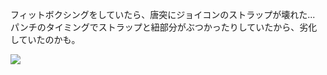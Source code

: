 フィットボクシングをしていたら、唐突にジョイコンのストラップが壊れた... パンチのタイミングでストラップと紐部分がぶつかったりしていたから、劣化していたのかも。

![](https://photos.old.apkas.net/medium/202410/20241021-201650.webp)
